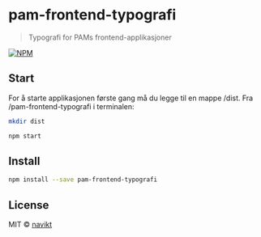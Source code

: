 # pam-frontend-typografi

> Typografi for PAMs frontend-applikasjoner

[![NPM](https://img.shields.io/npm/v/pam-frontend-typografi.svg)](https://www.npmjs.com/package/pam-frontend-typografi)

## Start
For å starte applikasjonen første gang må du legge til en mappe /dist.
Fra /pam-frontend-typografi i terminalen:

```bash
mkdir dist
```
```bash
npm start
```

## Install

```bash
npm install --save pam-frontend-typografi
```

## License

MIT © [navikt](https://github.com/navikt)
